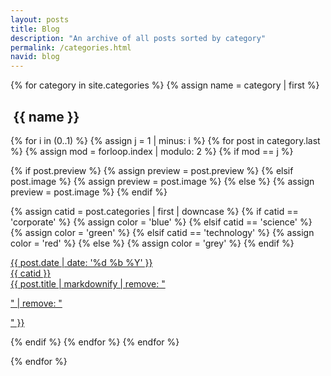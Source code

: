 ```yaml
---
layout: posts
title: Blog
description: "An archive of all posts sorted by category"
permalink: /categories.html
navid: blog
---
```


{% for category in site.categories %}
{% assign name = category | first %}

<div id="{{ name }}" class="post-group">
<h2 class="post-group-title">
  <i class="fas fa-asterisk" style="transform: scale(0.9); vertical-align: bottom;"></i>
  <span style="padding-left: 0.2em;">{{ name }}</span>
</h2>
<div class="post-group-content">

{% for i in (0..1) %}
{% assign j = 1 | minus: i  %}
{% for post in category.last %}
{% assign mod = forloop.index | modulo: 2 %}
{% if mod == j %}

{% if post.preview %}
{% assign preview = post.preview %}
{% elsif post.image %}
{% assign preview = post.image %}
{% else %}
{% assign preview = post.image %}
{% endif %}

{% assign catid = post.categories | first | downcase %}
{% if catid == 'corporate' %}
  {% assign color = 'blue' %}
{% elsif catid == 'science' %}
  {% assign color = 'green' %}
{% elsif catid == 'technology' %}
  {% assign color = 'red' %}
{% else %}
  {% assign color = 'grey' %}
{% endif %}

<div class="post-preview">
<a href="{{ site.url }}{{ post.url }}" title="{{ post.title }}">
<span class="post-preview-header">{{ post.date | date: '%d %b %Y' }}</span>
<div class="post-preview-content" style="
  background: url({{ site.url }}/{{ preview }}) no-repeat;
  background-size: cover; ">
  <div class="ribbon-box">
    <div class="ribbon-wrapper">
        <div class="{{ color }}-ribbon">{{ catid }}</div>
    </div>
  </div>
  <div class="{{ color }}-post-preview-text">
      {{ post.title | markdownify | remove: "<p>" | remove: "</p>" }}
  </div>
</div>
</a>
</div>

{% endif %}
{% endfor %}
{% endfor %}

</div>
</div>

{% endfor %}
